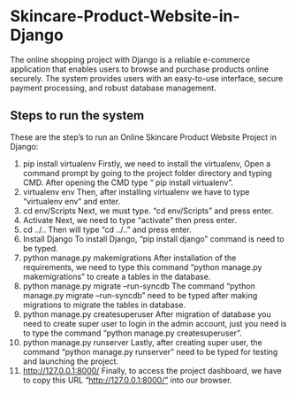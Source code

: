 # Skincare-Product-Website-in-Django
The online shopping project with Django is a reliable e-commerce application that enables users to browse and purchase products online securely. The system provides users with an easy-to-use interface, secure payment processing, and robust database management.

## Steps to run the system
These are the step’s to run an Online Skincare Product Website Project in Django:
1.	pip install virtualenv
Firstly, we need to install the virtualenv, Open a command prompt by going to the project folder directory and typing CMD. After opening the CMD type “ pip install virtualenv”.
2.	virtualenv env
Then, after installing virtualenv we have to type “virtualenv env” and enter.
3.	cd env/Scripts
Next, we must type. “cd env/Scripts” and press enter.
4.	Activate
Next, we need to type “activate” then press enter.
5.	cd ../..
Then will type “cd ../..” and press enter.
6.	Install Django
To install Django, “pip install django” command is need to be typed.
7.	python manage.py makemigrations
After installation of  the requirements, we need to type this command “python manage.py makemigrations” to create a tables in the database.
8.	python manage.py migrate –run-syncdb
The command “python manage.py migrate –run-syncdb” need to be typed after making migrations to migrate the tables in database.
9.	python manage.py createsuperuser
After migration of database you need to create super user to login in the admin account, just you need is to type the command “python manage.py createsuperuser”.
10.	python manage.py runserver
Lastly, after creating super user, the command “python manage.py runserver” need to be typed for testing and launching the project.
11.	http://127.0.0.1:8000/
Finally, to access the project dashboard, we have to copy this URL “http://127.0.0.1:8000/” into our browser.
